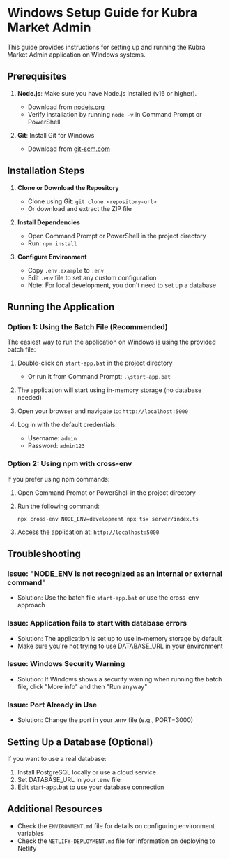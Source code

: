 # Windows Setup Guide for Kubra Market Admin

This guide provides instructions for setting up and running the Kubra Market Admin application on Windows systems.

## Prerequisites

1. **Node.js**: Make sure you have Node.js installed (v16 or higher).
   - Download from [nodejs.org](https://nodejs.org/)
   - Verify installation by running `node -v` in Command Prompt or PowerShell

2. **Git**: Install Git for Windows
   - Download from [git-scm.com](https://git-scm.com/download/win)

## Installation Steps

1. **Clone or Download the Repository**
   - Clone using Git: `git clone <repository-url>`
   - Or download and extract the ZIP file

2. **Install Dependencies**
   - Open Command Prompt or PowerShell in the project directory
   - Run: `npm install`

3. **Configure Environment**
   - Copy `.env.example` to `.env`
   - Edit `.env` file to set any custom configuration
   - Note: For local development, you don't need to set up a database

## Running the Application

### Option 1: Using the Batch File (Recommended)

The easiest way to run the application on Windows is using the provided batch file:

1. Double-click on `start-app.bat` in the project directory
   - Or run it from Command Prompt: `.\start-app.bat`

2. The application will start using in-memory storage (no database needed)

3. Open your browser and navigate to: `http://localhost:5000`

4. Log in with the default credentials:
   - Username: `admin`
   - Password: `admin123`

### Option 2: Using npm with cross-env

If you prefer using npm commands:

1. Open Command Prompt or PowerShell in the project directory

2. Run the following command:
   ```
   npx cross-env NODE_ENV=development npx tsx server/index.ts
   ```

3. Access the application at: `http://localhost:5000`

## Troubleshooting

### Issue: "NODE_ENV is not recognized as an internal or external command"
- Solution: Use the batch file `start-app.bat` or use the cross-env approach

### Issue: Application fails to start with database errors
- Solution: The application is set up to use in-memory storage by default
- Make sure you're not trying to use DATABASE_URL in your environment

### Issue: Windows Security Warning
- Solution: If Windows shows a security warning when running the batch file, click "More info" and then "Run anyway"

### Issue: Port Already in Use
- Solution: Change the port in your .env file (e.g., PORT=3000)

## Setting Up a Database (Optional)

If you want to use a real database:

1. Install PostgreSQL locally or use a cloud service
2. Set DATABASE_URL in your .env file
3. Edit start-app.bat to use your database connection

## Additional Resources

- Check the `ENVIRONMENT.md` file for details on configuring environment variables
- Check the `NETLIFY-DEPLOYMENT.md` file for information on deploying to Netlify